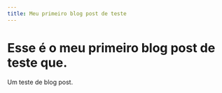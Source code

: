```yaml
---
title: Meu primeiro blog post de teste
---
```


# Esse é o meu primeiro blog post de teste que.

Um teste de blog post.

